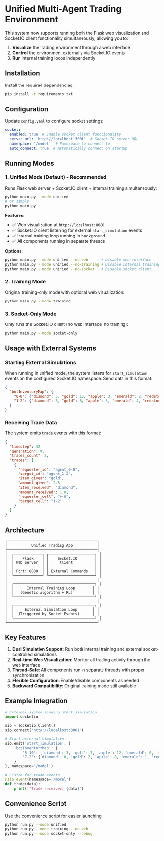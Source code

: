 # Unified Multi-Agent Trading Environment

This system now supports running both the Flask web visualization and Socket.IO client functionality simultaneously, allowing you to:

1. **Visualize** the trading environment through a web interface
2. **Control** the environment externally via Socket.IO events
3. **Run** internal training loops independently

## Installation

Install the required dependencies:

```bash
pip install -r requirements.txt
```

## Configuration

Update `config.yaml` to configure socket settings:

```yaml
socket:
  enabled: true  # Enable socket client functionality
  server_url: 'http://localhost:3001'  # Socket.IO server URL
  namespace: '/model'  # Namespace to connect to
  auto_connect: true  # Automatically connect on startup
```

## Running Modes

### 1. Unified Mode (Default) - Recommended

Runs Flask web server + Socket.IO client + internal training simultaneously:

```bash
python main.py --mode unified
# or simply
python main.py
```

**Features:**
- ✅ Web visualization at `http://localhost:8080`
- ✅ Socket.IO client listening for external `start_simulation` events
- ✅ Internal training loop running in background
- ✅ All components running in separate threads

**Options:**
```bash
python main.py --mode unified --no-web      # Disable web interface
python main.py --mode unified --no-training # Disable internal training
python main.py --mode unified --no-socket   # Disable socket client
```

### 2. Training Mode

Original training-only mode with optional web visualization:

```bash
python main.py --mode training
```

### 3. Socket-Only Mode

Only runs the Socket.IO client (no web interface, no training):

```bash
python main.py --mode socket-only
```

## Usage with External Systems

### Starting External Simulations

When running in unified mode, the system listens for `start_simulation` events on the configured Socket.IO namespace. Send data in this format:

```json
{
  "botInventoryMap": {
    "0-0": {"diamond": 5, "gold": 10, "apple": 3, "emerald": 2, "redstone": 8},
    "1-2": {"diamond": 3, "gold": 8, "apple": 5, "emerald": 4, "redstone": 6}
  }
}
```

### Receiving Trade Data

The system emits `trade` events with this format:

```json
{
  "timestep": 42,
  "generation": 0,
  "trades_count": 2,
  "trades": [
    {
      "requester_id": "agent_0-0",
      "target_id": "agent_1-2",
      "item_given": "gold",
      "amount_given": 2.5,
      "item_received": "diamond", 
      "amount_received": 1.0,
      "requester_cell": "0-0",
      "target_cell": "1-2"
    }
  ]
}
```

## Architecture

```
┌─────────────────────────────────────────┐
│           Unified Trading App           │
├─────────────────────────────────────────┤
│  ┌─────────────┐ ┌─────────────────────┐ │
│  │    Flask    │ │    Socket.IO        │ │
│  │ Web Server  │ │     Client          │ │
│  │             │ │                     │ │
│  │ Port: 8080  │ │ External Commands   │ │
│  └─────────────┘ └─────────────────────┘ │
│                                         │
│  ┌─────────────────────────────────────┐ │
│  │      Internal Training Loop        │ │
│  │   (Genetic Algorithm + RL)         │ │
│  └─────────────────────────────────────┘ │
│                                         │
│  ┌─────────────────────────────────────┐ │
│  │     External Simulation Loop       │ │
│  │  (Triggered by Socket Events)      │ │
│  └─────────────────────────────────────┘ │
└─────────────────────────────────────────┘
```

## Key Features

1. **Dual Simulation Support**: Run both internal training and external socket-controlled simulations
2. **Real-time Web Visualization**: Monitor all trading activity through the web interface
3. **Thread-Safe**: All components run in separate threads with proper synchronization
4. **Flexible Configuration**: Enable/disable components as needed
5. **Backward Compatibility**: Original training mode still available

## Example Integration

```python
# External system sending start_simulation
import socketio

sio = socketio.Client()
sio.connect('http://localhost:3001')

# Start external simulation
sio.emit('start_simulation', {
    'botInventoryMap': {
        '5-10': {'diamond': 3, 'gold': 7, 'apple': 12, 'emerald': 0, 'redstone': 5},
        '7-2': {'diamond': 0, 'gold': 2, 'apple': 8, 'emerald': 1, 'redstone': 0}
    }
}, namespace='/model')

# Listen for trade events
@sio.event(namespace='/model')
def trade(data):
    print(f"Trade received: {data}")
```

## Convenience Script

Use the convenience script for easier launching:

```bash
python run.py --mode unified
python run.py --mode training --no-web
python run.py --mode socket-only --debug
```
